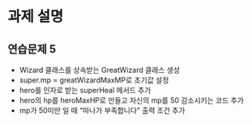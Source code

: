 # 과제 설명

## 연습문제 5

- Wizard 클래스를 상속받는 GreatWizard 클래스 생성
- super.mp = greatWizardMaxMP로 초기값 설정
- hero를 인자로 받는 superHeal 메서드 추가
- hero의 hp를 heroMaxHP로 만들고 자신의 mp를 50 감소시키는 코드 추가
- mp가 50미만 일 때 “마나가 부족합니다” 출력 조건 추가
